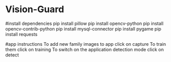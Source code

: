 # Vision-Guard
#install dependencies
pip install pillow
pip install opencv-python
pip install opencv-contrib-python
pip install mysql-connector
pip install pygame
pip install requests

#app instructions
To add new family images to app click on capture
To train them click on training
To switch on the application detection mode click on detect
